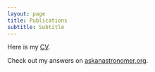 ```yaml
---
layout: page
title: Publications 
subtitle: Subtitle
---
```


Here is my [CV](CV.pdf).

Check out my answers on [askanastronomer.org](http://askanastronomer.org/byauthor/?author=Sam+Factor).
